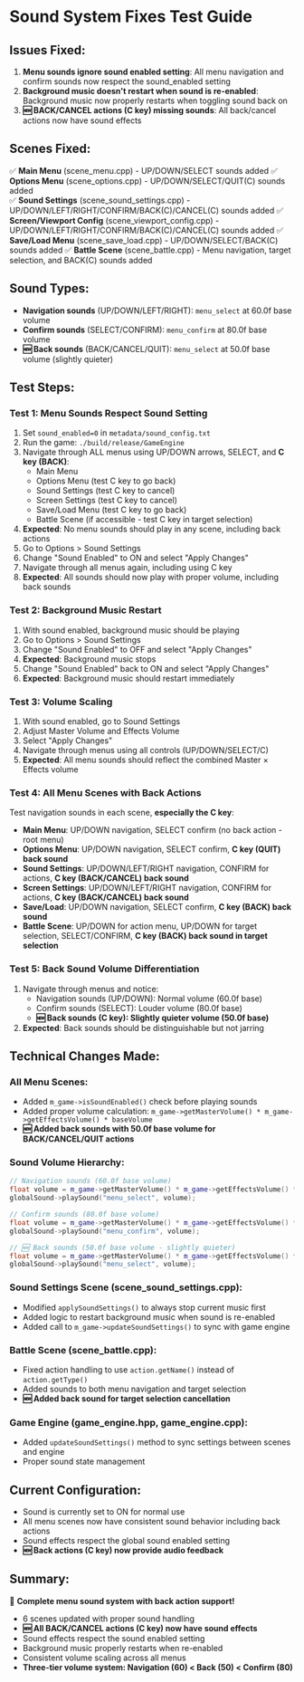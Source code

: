 # Sound System Fixes Test Guide

## Issues Fixed:
1. **Menu sounds ignore sound enabled setting**: All menu navigation and confirm sounds now respect the sound_enabled setting
2. **Background music doesn't restart when sound is re-enabled**: Background music now properly restarts when toggling sound back on
3. **🆕 BACK/CANCEL actions (C key) missing sounds**: All back/cancel actions now have sound effects

## Scenes Fixed:
✅ **Main Menu** (scene_menu.cpp) - UP/DOWN/SELECT sounds added
✅ **Options Menu** (scene_options.cpp) - UP/DOWN/SELECT/QUIT(C) sounds added  
✅ **Sound Settings** (scene_sound_settings.cpp) - UP/DOWN/LEFT/RIGHT/CONFIRM/BACK(C)/CANCEL(C) sounds added
✅ **Screen/Viewport Config** (scene_viewport_config.cpp) - UP/DOWN/LEFT/RIGHT/CONFIRM/BACK(C)/CANCEL(C) sounds added
✅ **Save/Load Menu** (scene_save_load.cpp) - UP/DOWN/SELECT/BACK(C) sounds added
✅ **Battle Scene** (scene_battle.cpp) - Menu navigation, target selection, and BACK(C) sounds added

## Sound Types:
- **Navigation sounds** (UP/DOWN/LEFT/RIGHT): `menu_select` at 60.0f base volume
- **Confirm sounds** (SELECT/CONFIRM): `menu_confirm` at 80.0f base volume  
- **🆕 Back sounds** (BACK/CANCEL/QUIT): `menu_select` at 50.0f base volume (slightly quieter)

## Test Steps:

### Test 1: Menu Sounds Respect Sound Setting
1. Set `sound_enabled=0` in `metadata/sound_config.txt` 
2. Run the game: `./build/release/GameEngine`
3. Navigate through ALL menus using UP/DOWN arrows, SELECT, and **C key (BACK)**:
   - Main Menu
   - Options Menu (test C key to go back)
   - Sound Settings (test C key to cancel)
   - Screen Settings (test C key to cancel)
   - Save/Load Menu (test C key to go back)
   - Battle Scene (if accessible - test C key in target selection)
4. **Expected**: No menu sounds should play in any scene, including back actions
5. Go to Options > Sound Settings
6. Change "Sound Enabled" to ON and select "Apply Changes"
7. Navigate through all menus again, including using C key
8. **Expected**: All sounds should now play with proper volume, including back sounds

### Test 2: Background Music Restart
1. With sound enabled, background music should be playing
2. Go to Options > Sound Settings
3. Change "Sound Enabled" to OFF and select "Apply Changes"
4. **Expected**: Background music stops
5. Change "Sound Enabled" back to ON and select "Apply Changes"
6. **Expected**: Background music should restart immediately

### Test 3: Volume Scaling
1. With sound enabled, go to Sound Settings
2. Adjust Master Volume and Effects Volume
3. Select "Apply Changes"
4. Navigate through menus using all controls (UP/DOWN/SELECT/C)
5. **Expected**: All menu sounds should reflect the combined Master × Effects volume

### Test 4: All Menu Scenes with Back Actions
Test navigation sounds in each scene, **especially the C key**:
- **Main Menu**: UP/DOWN navigation, SELECT confirm (no back action - root menu)
- **Options Menu**: UP/DOWN navigation, SELECT confirm, **C key (QUIT) back sound**
- **Sound Settings**: UP/DOWN/LEFT/RIGHT navigation, CONFIRM for actions, **C key (BACK/CANCEL) back sound**
- **Screen Settings**: UP/DOWN/LEFT/RIGHT navigation, CONFIRM for actions, **C key (BACK/CANCEL) back sound**
- **Save/Load**: UP/DOWN navigation, SELECT confirm, **C key (BACK) back sound**
- **Battle Scene**: UP/DOWN for action menu, UP/DOWN for target selection, SELECT/CONFIRM, **C key (BACK) back sound in target selection**

### Test 5: Back Sound Volume Differentiation
1. Navigate through menus and notice:
   - Navigation sounds (UP/DOWN): Normal volume (60.0f base)
   - Confirm sounds (SELECT): Louder volume (80.0f base)
   - **🆕 Back sounds (C key): Slightly quieter volume (50.0f base)**
2. **Expected**: Back sounds should be distinguishable but not jarring

## Technical Changes Made:

### All Menu Scenes:
- Added `m_game->isSoundEnabled()` check before playing sounds
- Added proper volume calculation: `m_game->getMasterVolume() * m_game->getEffectsVolume() * baseVolume`
- **🆕 Added back sounds with 50.0f base volume for BACK/CANCEL/QUIT actions**

### Sound Volume Hierarchy:
```cpp
// Navigation sounds (60.0f base volume)
float volume = m_game->getMasterVolume() * m_game->getEffectsVolume() * 60.0f;
globalSound->playSound("menu_select", volume);

// Confirm sounds (80.0f base volume)  
float volume = m_game->getMasterVolume() * m_game->getEffectsVolume() * 80.0f;
globalSound->playSound("menu_confirm", volume);

// 🆕 Back sounds (50.0f base volume - slightly quieter)
float volume = m_game->getMasterVolume() * m_game->getEffectsVolume() * 50.0f;
globalSound->playSound("menu_select", volume);
```

### Sound Settings Scene (scene_sound_settings.cpp):
- Modified `applySoundSettings()` to always stop current music first
- Added logic to restart background music when sound is re-enabled
- Added call to `m_game->updateSoundSettings()` to sync with game engine

### Battle Scene (scene_battle.cpp):
- Fixed action handling to use `action.getName()` instead of `action.getType()`
- Added sounds to both menu navigation and target selection
- **🆕 Added back sound for target selection cancellation**

### Game Engine (game_engine.hpp, game_engine.cpp):
- Added `updateSoundSettings()` method to sync settings between scenes and engine
- Proper sound state management

## Current Configuration:
- Sound is currently set to ON for normal use
- All menu scenes now have consistent sound behavior including back actions
- Sound effects respect the global sound enabled setting
- **🆕 Back actions (C key) now provide audio feedback**

## Summary:
🎉 **Complete menu sound system with back action support!**
- 6 scenes updated with proper sound handling
- **🆕 All BACK/CANCEL actions (C key) now have sound effects**
- Sound effects respect the sound enabled setting
- Background music properly restarts when re-enabled
- Consistent volume scaling across all menus
- **Three-tier volume system: Navigation (60) < Back (50) < Confirm (80)**
